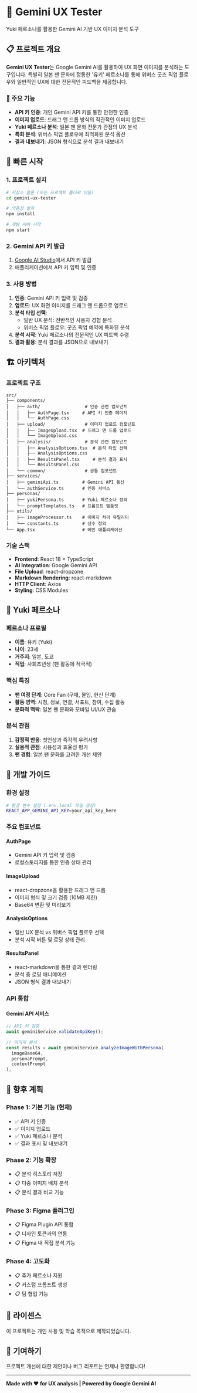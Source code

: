 # 🤖 Gemini UX Tester

Yuki 페르소나를 활용한 Gemini AI 기반 UX 이미지 분석 도구

## 📋 프로젝트 개요

**Gemini UX Tester**는 Google Gemini AI를 활용하여 UX 화면 이미지를 분석하는 도구입니다. 특별히 일본 팬 문화에 정통한 '유키' 페르소나를 통해 위버스 굿즈 픽업 플로우와 일반적인 UX에 대한 전문적인 피드백을 제공합니다.

### 🎯 주요 기능

- **API 키 인증**: 개인 Gemini API 키를 통한 안전한 인증
- **이미지 업로드**: 드래그 앤 드롭 방식의 직관적인 이미지 업로드
- **Yuki 페르소나 분석**: 일본 팬 문화 전문가 관점의 UX 분석
- **특화 분석**: 위버스 픽업 플로우에 최적화된 분석 옵션
- **결과 내보내기**: JSON 형식으로 분석 결과 내보내기

## 🚀 빠른 시작

### 1. 프로젝트 설치

```bash
# 저장소 클론 (또는 프로젝트 폴더로 이동)
cd gemini-ux-tester

# 의존성 설치
npm install

# 개발 서버 시작
npm start
```

### 2. Gemini API 키 발급

1. [Google AI Studio](https://makersuite.google.com/app/apikey)에서 API 키 발급
2. 애플리케이션에서 API 키 입력 및 인증

### 3. 사용 방법

1. **인증**: Gemini API 키 입력 및 검증
2. **업로드**: UX 화면 이미지를 드래그 앤 드롭으로 업로드
3. **분석 타입 선택**:
   - 일반 UX 분석: 전반적인 사용자 경험 분석
   - 위버스 픽업 플로우: 굿즈 픽업 예약에 특화된 분석
4. **분석 시작**: Yuki 페르소나의 전문적인 UX 피드백 수령
5. **결과 활용**: 분석 결과를 JSON으로 내보내기

## 🏗️ 아키텍처

### 프로젝트 구조

```
src/
├── components/
│   ├── auth/                 # 인증 관련 컴포넌트
│   │   ├── AuthPage.tsx     # API 키 인증 페이지
│   │   └── AuthPage.css
│   ├── upload/               # 이미지 업로드 컴포넌트
│   │   ├── ImageUpload.tsx  # 드래그 앤 드롭 업로드
│   │   └── ImageUpload.css
│   ├── analysis/             # 분석 관련 컴포넌트
│   │   ├── AnalysisOptions.tsx  # 분석 타입 선택
│   │   ├── AnalysisOptions.css
│   │   ├── ResultsPanel.tsx     # 분석 결과 표시
│   │   └── ResultsPanel.css
│   └── common/               # 공통 컴포넌트
├── services/
│   ├── geminiApi.ts         # Gemini API 통신
│   └── authService.ts       # 인증 서비스
├── personas/
│   ├── yukiPersona.ts       # Yuki 페르소나 정의
│   └── promptTemplates.ts   # 프롬프트 템플릿
├── utils/
│   ├── imageProcessor.ts    # 이미지 처리 유틸리티
│   └── constants.ts         # 상수 정의
└── App.tsx                  # 메인 애플리케이션
```

### 기술 스택

- **Frontend**: React 18 + TypeScript
- **AI Integration**: Google Gemini API
- **File Upload**: react-dropzone
- **Markdown Rendering**: react-markdown
- **HTTP Client**: Axios
- **Styling**: CSS Modules

## 👧 Yuki 페르소나

### 페르소나 프로필

- **이름**: 유키 (Yuki)
- **나이**: 23세
- **거주지**: 일본, 도쿄
- **직업**: 사회초년생 (팬 활동에 적극적)

### 핵심 특징

- **팬 여정 단계**: Core Fan (구매, 몰입, 헌신 단계)
- **활동 영역**: 시청, 정보, 연결, 서포트, 참여, 수집 활동
- **문화적 맥락**: 일본 팬 문화와 모바일 UI/UX 관습

### 분석 관점

1. **감정적 반응**: 첫인상과 즉각적 우려사항
2. **실용적 관점**: 사용성과 효율성 평가
3. **팬 경험**: 일본 팬 문화를 고려한 개선 제안

## 🔧 개발 가이드

### 환경 설정

```bash
# 환경 변수 설정 (.env.local 파일 생성)
REACT_APP_GEMINI_API_KEY=your_api_key_here
```

### 주요 컴포넌트

#### AuthPage
- Gemini API 키 입력 및 검증
- 로컬스토리지를 통한 인증 상태 관리

#### ImageUpload
- react-dropzone을 활용한 드래그 앤 드롭
- 이미지 형식 및 크기 검증 (10MB 제한)
- Base64 변환 및 미리보기

#### AnalysisOptions
- 일반 UX 분석 vs 위버스 픽업 플로우 선택
- 분석 시작 버튼 및 로딩 상태 관리

#### ResultsPanel
- react-markdown을 통한 결과 렌더링
- 분석 중 로딩 애니메이션
- JSON 형식 결과 내보내기

### API 통합

#### Gemini API 서비스
```typescript
// API 키 검증
await geminiService.validateApiKey();

// 이미지 분석
const results = await geminiService.analyzeImageWithPersona(
  imageBase64,
  personaPrompt,
  contextPrompt
);
```

## 🔮 향후 계획

### Phase 1: 기본 기능 (현재)
- ✅ API 키 인증
- ✅ 이미지 업로드
- ✅ Yuki 페르소나 분석
- ✅ 결과 표시 및 내보내기

### Phase 2: 기능 확장
- 📋 분석 히스토리 저장
- 📋 다중 이미지 배치 분석
- 📋 분석 결과 비교 기능

### Phase 3: Figma 플러그인
- 📋 Figma Plugin API 통합
- 📋 디자인 토큰과의 연동
- 📋 Figma 내 직접 분석 기능

### Phase 4: 고도화
- 📋 추가 페르소나 지원
- 📋 커스텀 프롬프트 생성
- 📋 팀 협업 기능

## 📄 라이센스

이 프로젝트는 개인 사용 및 학습 목적으로 제작되었습니다.

## 🤝 기여하기

프로젝트 개선에 대한 제안이나 버그 리포트는 언제나 환영합니다!

---

**Made with ❤️ for UX analysis | Powered by Google Gemini AI**